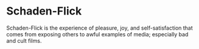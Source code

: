 # Schaden-Flick
Schaden-Flick is the experience of pleasure, joy, and self-satisfaction that comes from exposing others to awful examples of media; especially bad and cult films.
